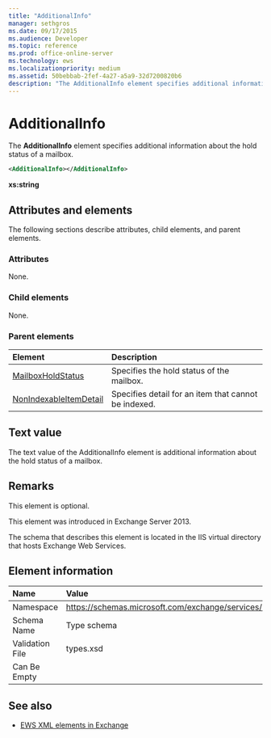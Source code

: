 ```yaml
---
title: "AdditionalInfo"
manager: sethgros
ms.date: 09/17/2015
ms.audience: Developer
ms.topic: reference
ms.prod: office-online-server
ms.technology: ews
ms.localizationpriority: medium
ms.assetid: 50bebbab-2fef-4a27-a5a9-32d7200820b6
description: "The AdditionalInfo element specifies additional information about the hold status of a mailbox."
---
```


# AdditionalInfo

The **AdditionalInfo** element specifies additional information about the hold status of a mailbox. 
  
```XML
<AdditionalInfo></AdditionalInfo>
```

 **xs:string**
## Attributes and elements

The following sections describe attributes, child elements, and parent elements.
  
### Attributes

None.
  
### Child elements

None.
  
### Parent elements

|**Element**|**Description**|
|:-----|:-----|
|[MailboxHoldStatus](mailboxholdstatus.md) <br/> |Specifies the hold status of the mailbox.  <br/> |
|[NonIndexableItemDetail](nonindexableitemdetail.md) <br/> |Specifies detail for an item that cannot be indexed.  <br/> |
   
## Text value

The text value of the AdditionalInfo element is additional information about the hold status of a mailbox.
  
## Remarks

This element is optional.
  
This element was introduced in Exchange Server 2013.
  
The schema that describes this element is located in the IIS virtual directory that hosts Exchange Web Services.
  
## Element information

|**Name**|**Value**|
|:-----|:-----|
|Namespace  <br/> |https://schemas.microsoft.com/exchange/services/2006/types  <br/> |
|Schema Name  <br/> |Type schema  <br/> |
|Validation File  <br/> |types.xsd  <br/> |
|Can Be Empty  <br/> ||
   
## See also

- [EWS XML elements in Exchange](ews-xml-elements-in-exchange.md)

